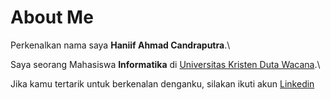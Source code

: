 <!--
**haniifac/haniifac** is a ✨ _special_ ✨ repository because its `README.md` (this file) appears on your GitHub profile.

Here are some ideas to get you started:

- 🔭 I’m currently working on ...
- 🌱 I’m currently learning ...
- 👯 I’m looking to collaborate on ...
- 🤔 I’m looking for help with ...
- 💬 Ask me about ...
- 📫 How to reach me: ...
- 😄 Pronouns: ...
- ⚡ Fun fact: ...
-->

# About Me

Perkenalkan nama saya **Haniif Ahmad Candraputra**.\

Saya seorang Mahasiswa **Informatika** di [Universitas Kristen Duta Wacana](https://www.ukdw.ac.id/).\

Jika kamu tertarik untuk berkenalan denganku, silakan ikuti akun [Linkedin](https://www.linkedin.com/in/haniif-ahmad-candraputra-2a989621a/)
